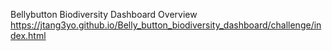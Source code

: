 Bellybutton Biodiversity Dashboard 
Overview
https://jtang3yo.github.io/Belly_button_biodiversity_dashboard/challenge/index.html
